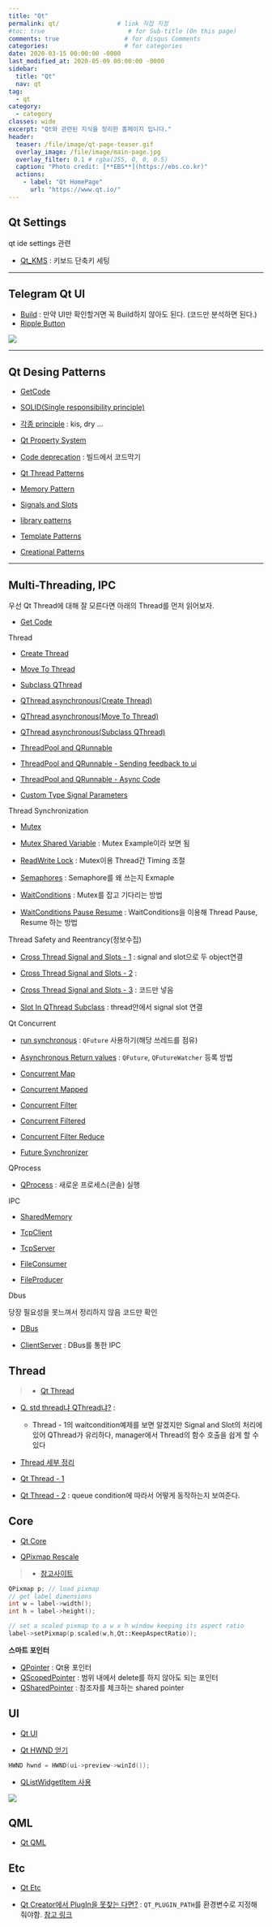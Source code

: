 ```yaml
---
title: "Qt"
permalink: qt/                # link 직접 지정
#toc: true                       # for Sub-title (On this page)
comments: true                  # for disqus Comments
categories:                     # for categories
date: 2020-03-15 00:00:00 -0000
last_modified_at: 2020-05-09 00:00:00 -0000
sidebar:
  title: "Qt"
  nav: qt
tag:
  - qt
category:
  - category
classes: wide
excerpt: "Qt와 관련된 지식을 정리한 홈페이지 입니다."
header:
  teaser: /file/image/qt-page-teaser.gif
  overlay_image: /file/image/main-page.jpg
  overlay_filter: 0.1 # rgba(255, 0, 0, 0.5)
  caption: "Photo credit: [**EBS**](https://ebs.co.kr)"
  actions:
    - label: "Qt HomePage"
      url: "https://www.qt.io/"
---
```


## Qt Settings

qt ide settings 관련

* [Qt_KMS](/qt/settings/kms/) : 키보드 단축키 세팅

---

## Telegram Qt UI

* [Build](/opens/telegram/build/) : 만약 UI만 확인할거면 꼭 Build하지 않아도 된다. (코드만 분석하면 된다.)
* [Ripple Button](/opens/telegram/ripple-btn/)

![](/file/image/telegram-ripple-btn-1.gif)

---

## Qt Desing Patterns

* [GetCode](https://github.com/EasyCoding-7/qt-desing-patterns)

* [SOLID(Single responsibility principle)](/qt/desing-patterns/solid/)
* [각종 principle](/qt/desing-patterns/kis/) : kis, dry ...
* [Qt Property System](/qt/desing-patterns/property-system/)
* [Code deprecation](/qt/desing-patterns/code-deprecation/) : 빌드에서 코드막기

* [Qt Thread Patterns](/qt/desing-patterns/thread-patterns/)
* [Memory Pattern](/qt/desing-patterns/memory-patterns/)
* [Signals and Slots](/qt/desing-patterns/signals-slots/)
* [library patterns](/qt/desing-patterns/library/)

* [Template Patterns](/qt/desing-patterns/template/)
* [Creational Patterns](/qt/desing-patterns/creational/)

---

## Multi-Threading, IPC

우선 Qt Thread에 대해 잘 모른다면 아래의 Thread를 먼저 읽어보자.

* [Get Code](https://github.com/EasyCoding-7/Qt-MultiThread-IPC-Example)

Thread

* [Create Thread](/qt/mthread-ipc/create-thread/)
* [Move To Thread](/qt/mthread-ipc/move-to-thread/)
* [Subclass QThread](/qt/mthread-ipc/subclass-thread/)

* [QThread asynchronous(Create Thread)](/qt/mthread-ipc/a-create-thread/)
* [QThread asynchronous(Move To Thread)](/qt/mthread-ipc/a-move-to-thread/)
* [QThread asynchronous(Subclass QThread)](/qt/mthread-ipc/a-subclass-thread/)

* [ThreadPool and QRunnable](/qt/mthread-ipc/threadpool-runnable/)
* [ThreadPool and QRunnable - Sending feedback to ui](/qt/mthread-ipc/threadpool-runnable-2/)
* [ThreadPool and QRunnable - Async Code](/qt/mthread-ipc/threadpool-runnable-3/)

* [Custom Type Signal Parameters](/qt/mthread-ipc/custom-type-signal/)

Thread Synchronization

* [Mutex](/qt/mthread-ipc/mutex/)
* [Mutex Shared Variable](/qt/mthread-ipc/mutex-shared-variable/) : Mutex Example이라 보면 됨
* [ReadWrite Lock](/qt/mthread-ipc/readwrite-lock/) : Mutex이용 Thread간 Timing 조절

* [Semaphores](/qt/mthread-ipc/semaphores/) : Semaphore를 왜 쓰는지 Exmaple

* [WaitConditions](/qt/mthread-ipc/waitconditions/) : Mutex를 잡고 기다리는 방법
* [WaitConditions Pause Resume](/qt/mthread-ipc/waitconditions-pause-resume/) : WaitConditions을 이용해 Thread Pause, Resume 하는 방법

Thread Safety and Reentrancy(정보수집)

* [Cross Thread Signal and Slots - 1](/qt/mthread-ipc/crossthread-ss-1/) : signal and slot으로 두 object연결
* [Cross Thread Signal and Slots - 2](/qt/mthread-ipc/crossthread-ss-2/) : 
* [Cross Thread Signal and Slots - 3](https://github.com/EasyCoding-7/Qt-MultiThread-IPC-Example/tree/master/CrossThreadSignalSlots3) : 코드만 넣음

* [Slot In QThread Subclass](/qt/mthread-ipc/slot-qthread/) : thread안에서 signal slot 연결

Qt Concurrent

* [run synchronous](/qt/mthread-ipc/run-synchronous/) : `QFuture` 사용하기(해당 쓰레드를 점유)
* [Asynchronous Return values](/qt/mthread-ipc/async-return-val/) : `QFuture`, `QFutureWatcher` 등록 방법

* [Concurrent Map](/qt/mthread-ipc/concurrent-map/)
* [Concurrent Mapped](/qt/mthread-ipc/concurrent-mapped/)

* [Concurrent Filter](/qt/mthread-ipc/concurrent-filter/)
* [Concurrent Filtered](/qt/mthread-ipc/concurrent-filtered/)
* [Concurrent Filter Reduce](/qt/mthread-ipc/concurrent-filter-reduce/)
* [Future Synchronizer](/qt/mthread-ipc/future-sync/)

QProcess

* [QProcess](/qt/mthread-ipc/qprocess/) : 새로운 프로세스(콘솔) 실행

IPC

* [SharedMemory](/qt/mthread-ipc/shared-memory/)

* [TcpClient](/qt/mthread-ipc/tcpclient/)
* [TcpServer](/qt/mthread-ipc/tcpserver/)

* [FileConsumer](/qt/mthread-ipc/fileconsumer/)
* [FileProducer](https://github.com/EasyCoding-7/Qt-MultiThread-IPC-Example/tree/master/FileConsumer)

Dbus

당장 필요성을 못느껴서 정리하지 않음 코드만 확인

* [DBus](https://github.com/EasyCoding-7/Qt-MultiThread-IPC-Example/tree/master/DBus)

* [ClientServer](/qt/mthread-ipc/clientserver/) : DBus를 통한 IPC

## Thread

> * [Qt Thread](/qt/thread/)

* [Q. std thread냐 QThread냐?]() : 
  - Thread - 1의 waitcondition예제를 보면 알겠지만 Signal and Slot의 처리에 있어 QThread가 유리하다, manager에서 Thread의 함수 호출을 쉽게 할 수 있다

* [Thread 세부 정리](/qt/thread/)
* [Qt Thread - 1](/qt/thread/theorem1/)
* [Qt Thread - 2](/qt/thread/theorem2/) : queue condition에 따라서 어떻게 동작하는지 보여준다.

## Core

* [Qt Core](/qt/core/)

* [QPixmap Rescale]()

> * [참고사이트](https://stackoverflow.com/questions/8211982/qt-resizing-a-qlabel-containing-a-qpixmap-while-keeping-its-aspect-ratio)

```cpp
QPixmap p; // load pixmap
// get label dimensions
int w = label->width();
int h = label->height();

// set a scaled pixmap to a w x h window keeping its aspect ratio 
label->setPixmap(p.scaled(w,h,Qt::KeepAspectRatio));
```

**스마트 포인터**

* [QPointer](/qt/core/QPointer/) : Qt용 포인터
* [QScopedPointer](/qt/core/QScopedPointer/) : 범위 내에서 delete를 하지 않아도 되는 포인터
* [QSharedPointer](/qt/core/QSharedPointer/) : 참조자를 체크하는 shared pointer

## UI

* [Qt UI](/qt/ui/)

* [Qt HWND 얻기]()

```cpp
HWND hwnd = HWND(ui->preview->winId());
```

* [QListWidgetItem 사용](/cpp/qt/qlistwidgetitem)

![](/file/image/qt-gdi-s6-52-image-1.png)

## QML

* [Qt QML](/qt/qml/)

## Etc

* [Qt Etc](/qt/etc/)

* [Qt Creator에서 PlugIn을 못찾는 다면?]() : `QT_PLUGIN_PATH`를 환경변수로 지정해 줘야함. [참고 링크](https://forum.qt.io/topic/82643/application-can-t-start-because-could-not-find-or-load-qt/23)